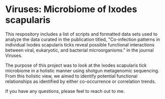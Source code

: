# Viruses: Microbiome of Ixodes scapularis
This respository includes a list of scripts and formatted data sets used to analyze the data curated in the publication titled, "Co-infection patterns in individual Ixodes scapularis ticks reveal possible functional interactions between viral, eukaryotic, and bacterial microorganisms." in the journal Viruses.

The purpose of this project was to look at the Ixodes scapularis tick microbiome in a holistic manner using shotgun metagenomic sequencing. From this holistic view, we aimed to identify potential functional relationships as identified by either co-occurrence or correlation trends.

If you have any questions, please feel to reach out to me.
